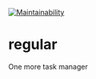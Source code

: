 [![Maintainability](https://api.codeclimate.com/v1/badges/a1f307dbced0bfdd2280/maintainability)](https://codeclimate.com/github/konstdimasik/regular/maintainability)
# regular
One more task manager
